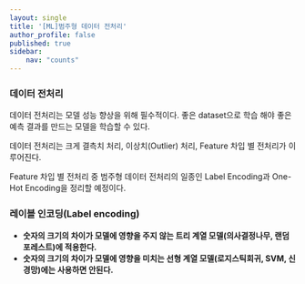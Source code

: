 ```yaml
---
layout: single
title: '[ML]범주형 데이터 전처리'
author_profile: false
published: true
sidebar:
    nav: "counts"
---
```


### 데이터 전처리 
데이터 전처리는 모델 성능 향상을 위해 필수적이다.  좋은 dataset으로 학습 해야 좋은 예측 결과를 만드는 모델을 학습할 수 있다.

데이터 전처리는 크게 결측치 처리, 이상치(Outlier) 처리, Feature 차입 별 전처리가 이루어진다. 

Feature 차입 별 전처리 중 범주형 데이터 전처리의 일종인 Label Encoding과 One-Hot Encoding을 정리할 예정이다. 

### 레이블 인코딩(Label encoding)

- **숫자의 크기의 차이가 모델에 영향을 주지 않는 트리 계열 모델(의사결정나무, 랜덤포레스트)에 적용한다.**
- **숫자의 크기의 차이가 모델에 영향을 미치는 선형 계열 모델(로지스틱회귀, SVM, 신경망)에는 사용하면 안된다.**